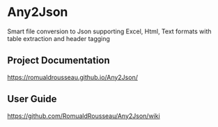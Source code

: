 # Any2Json
Smart file conversion to Json supporting Excel, Html, Text formats with table extraction and header tagging

## Project Documentation
https://romualdrousseau.github.io/Any2Json/

## User Guide
https://github.com/RomualdRousseau/Any2Json/wiki

